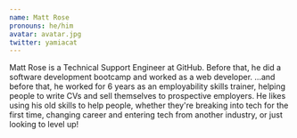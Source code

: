 ```yaml
---
name: Matt Rose
pronouns: he/him
avatar: avatar.jpg
twitter: yamiacat
---
```


Matt Rose is a Technical Support Engineer at GitHub. Before that, he did a software development bootcamp and worked as a web developer. ...and before that, he worked for 6 years as an employability skills trainer, helping people to write CVs and sell themselves to prospective employers. He likes using his old skills to help people, whether they're breaking into tech for the first time, changing career and entering tech from another industry, or just looking to level up!
